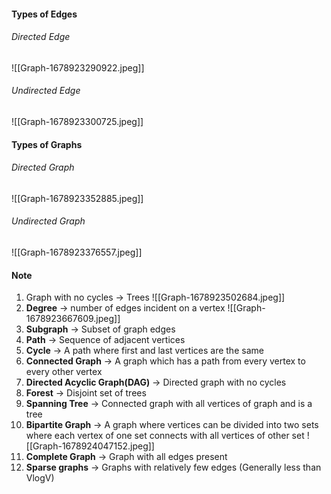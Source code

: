 #### Types of Edges
###### Directed Edge

![[Graph-1678923290922.jpeg]]
###### Undirected Edge
![[Graph-1678923300725.jpeg]]

#### Types of Graphs
###### Directed Graph
![[Graph-1678923352885.jpeg]]

###### Undirected Graph
![[Graph-1678923376557.jpeg]]

#### Note
1) Graph with no cycles -> Trees
![[Graph-1678923502684.jpeg]]
2) **Degree** -> number of edges incident on a vertex
![[Graph-1678923667609.jpeg]]
3) **Subgraph** -> Subset of graph edges
4) **Path** -> Sequence of adjacent vertices
5) **Cycle** -> A path where first and last vertices are the same
6) **Connected Graph** -> A graph which has a path from every vertex to every other vertex
7) **Directed Acyclic Graph(DAG)** -> Directed graph with no cycles
8) **Forest** -> Disjoint set of trees
9) **Spanning Tree** -> Connected graph with all vertices of graph and is a tree
10) **Bipartite Graph** -> A graph where vertices can be divided into two sets where each vertex of one set connects with all vertices of other set
![[Graph-1678924047152.jpeg]]
11) **Complete Graph** -> Graph with all edges present
12) **Sparse graphs** -> Graphs with relatively few edges (Generally less than VlogV)